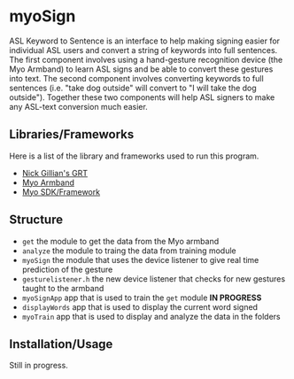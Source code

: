 myoSign
=============

ASL Keyword to Sentence is an interface to help making signing easier for individual ASL users and convert a string of keywords into full sentences. The first component involves using a hand-gesture recognition device (the Myo Armband) to learn ASL signs and be able to convert these gestures into text. The second component involves converting keywords to full sentences (i.e. "take dog outside" will convert to "I will take the dog outside"). Together these two components will help ASL signers to make any ASL-text conversion much easier.

Libraries/Frameworks
-------

Here is a list of the library and frameworks used to run this program.

* [Nick Gillian's GRT](http://www.nickgillian.com/wiki/pmwiki.php/GRT/GestureRecognitionToolkit) 
* [Myo Armband](http://myo.com)
* [Myo SDK/Framework](https://developer.thalmic.com/docs/api_reference/platform/the-sdk.html)

Structure
-------
* `get` the module to get the data from the Myo armband
* `analyze`	the module to traing the data from training module
* `myoSign`	the module that uses the device listener to give real time prediction of the gesture
* `gesturelistener.h` the new device listener that checks for new gestures taught to the armband
* `myoSignApp` app that is used to train the `get` module **IN PROGRESS**
* `displayWords` app that is used to display the current word signed
* `myoTrain` app that is used to display and analyze the data in the folders

Installation/Usage
-----------

Still in progress.

